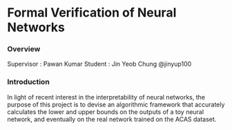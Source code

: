 # Formal Verification of Neural Networks

### Overview
Supervisor : Pawan Kumar
Student : Jin Yeob Chung @jinyup100

### Introduction
In light of recent interest in the interpretability of neural networks, the purpose of this project is to devise an algorithmic framework that accurately calculates the lower and upper bounds on the outputs of a toy neural network, and eventually on the real network trained on the ACAS dataset.
